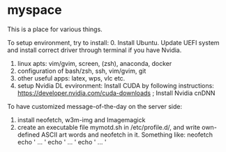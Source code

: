 # myspace

This is a place for various things.

To setup environment, try to install:
0. Install Ubuntu. Update UEFI system and install correct driver through terminal if you have Nvidia.
1. linux apts: vim/gvim, screen, (zsh), anaconda, docker
2. configuration of bash/zsh, ssh, vim/gvim, git
3. other useful apps: latex, wps, vlc etc.
4. setup Nvidia DL evvironment: Install CUDA by following instructions: https://developer.nvidia.com/cuda-downloads ; Install Nvidia cnDNN

To have customized message-of-the-day on the server side:
1. install neofetch, w3m-img and Imagemagick
2. create an executable file mymotd.sh in /etc/profile.d/, and write own-defined ASCII art words and neofetch in it.
Something like:
neofetch
echo ' ... '
echo ' ... '
echo ' ... '
